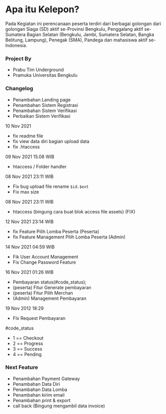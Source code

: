 # Apa itu Kelepon?

Pada Kegiatan ini perencanaan peserta terdiri dari berbagai golongan dari golongan Siaga (SD) aktif se-Provinsi Bengkulu, Penggalang aktif se-Sumatera Bagian Selatan (Bengkulu, Jambi, Sumatera Selatan, Bangka Belitung, Lampung), Penegak (SMA), Pandega dan mahasiswa aktif se-Indonesia.

### Project By
- Prabu Tim Underground
- Pramuka Universitas Bengkulu


### Changelog
- Penambahan Landing page
- Penambahan Sistem Registrasi
- Penambahan Sistem Verifikasi
- Perbaikan Sistem Verifikasi

10 Nov 2021
- fix readme file
- fix view data diri bagian upload data
- fix .htaccess

09 Nov 2021 15.08 WIB
- htaccess / Folder handler

08 Nov 2021 23:11 WIB
- Fix bug upload file rename `$id.$ext`
- Fix max size

08 Nov 2021 23:11 WIB
- htaccess (bingung cara buat blok access file assets) (FIX)

12 Nov 2021 23:14 WIB
- fix Feature Pilih Lomba Peserta (Peserta)
- fix Feature Management Pilih Lomba Peserta (Admin)

14 Nov 2021 04:59 WIB
- Fik User Account Management
- Fix Change Password Feature

16 Nov 2021 01:26 WIB
- Pembayaran status(#code_status);
- (peserta) Fitur Generate pembayaran
- (peserta) Fitur Pilih Merchan
- (Admin) Management Pembayaran

19 Nov 2012 18:29
- FIx Request Pembayaran


#code_status
- 1 == Checkout
- 2 == Progress
- 3 == Success
- 4 == Pending

### Next Feature
- Penambahan Payment Gateway
- Penambahan Data Diri
- Penambahan Data Lomba
- Penambahan kirim email
- Penambahan print & export
- call back (Bingung mengambil data invoice)
